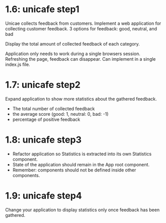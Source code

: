 # 1.6: unicafe step1
Unicae collects feedback from customers.
Implement a web application for collecting customer feedback.
3 options for feedback: good, neutral, and bad

Display the total amount of collected feedback of each category.

Application only needs to work during a single browsers session.
Refreshing the page, feedback can disappear.
Can implement in a single index.js file.


# 1.7: unicafe step2
Expand application to show more statistics about the gathered feedback.
- The total number of collected feedback
- the average score (good: 1, neutral: 0, bad: -1)
- percentage of positive feedback

# 1.8: unicafe step3
- Refactor application so Statistics is extracted into its own Statistics component.
- State of the application should remain in the App root component.
- Remember: components should not be defined inside other components.

# 1.9: unicafe step4
Change your application to display statistics only once feedback has been gathered.
